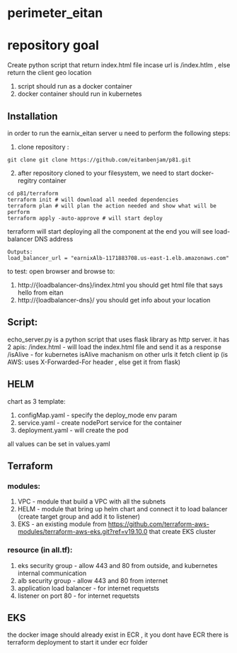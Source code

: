 # perimeter_eitan
# repository goal
Create python script that return index.html file incase url is /index.htlm , else return the client geo location
1. script should run as a docker container
2. docker container should run in kubernetes
## Installation

in order to run the earnix_eitan server u need to perform the following steps:
1. clone repository :
```
git clone git clone https://github.com/eitanbenjam/p81.git
```
2. after repository cloned to your filesystem, we need to start docker-regitry container
```
cd p81/terraform
terraform init # will download all needed dependencies
terraform plan # will plan the action needed and show what will be perform
terraform apply -auto-approve # will start deploy
```
terraform will start deploying all the component
at the end you will see load-balancer DNS address
```
Outputs:
load_balancer_url = "earnixAlb-1171883708.us-east-1.elb.amazonaws.com"
```
to test:
open browser and browse to:
1. http://{loadbalancer-dns}/index.html
   you should get html file that says hello from eitan
2. http://{loadbalancer-dns}/<something>
   you should get info about your location
## Script:
echo_server.py is a python script that uses flask library as http server.
it has 2 apis:
\/index.html - will load the index.html file and send it as a response
\/isAlive - for kubernetes isAlive machanism
on other urls it fetch client ip (is AWS: uses X-Forwarded-For header , else get it from flask)

## HELM
chart as 3 template:
1. configMap.yaml - specify the deploy_mode env param
2. service.yaml - create nodePort service for the container
3. deployment.yaml - will create the pod

all values can be set in values.yaml 

## Terraform
### modules:
1. VPC - module that build a VPC with all the subnets
2. HELM - module that bring up helm chart and connect it to load balancer (create target group and add it to listener)
3. EKS - an existing module from https://github.com/terraform-aws-modules/terraform-aws-eks.git?ref=v19.10.0 that create EKS cluster
### resource (in all.tf):
1. eks security group - allow 443 and 80 from outside, and kubernetes internal communication
2. alb security group - allow 443 and 80 from internet
3. application load balancer - for internet requetsts
4. listener on port 80 - for internet requetsts

## EKS
the docker image should already exist in ECR , it you dont have ECR there is terraform deployment to start it under ecr folder 


